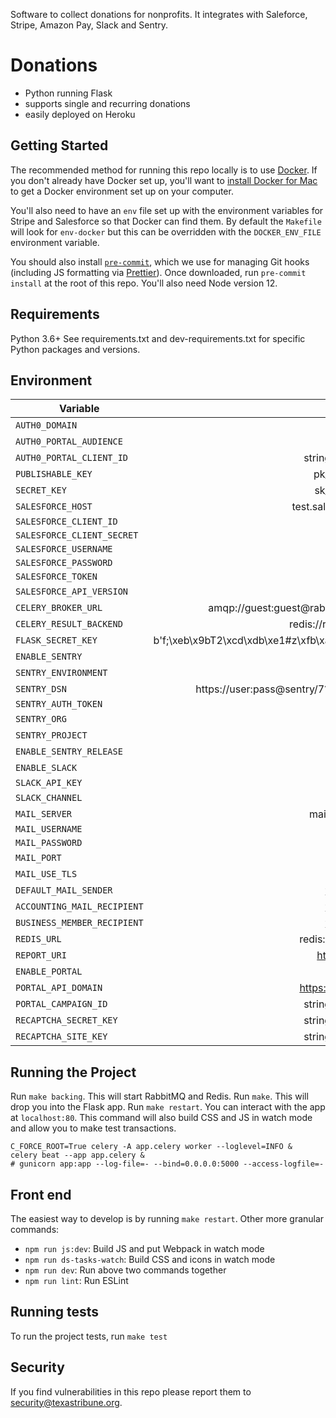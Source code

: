 Software to collect donations for nonprofits. It integrates with Saleforce, Stripe, Amazon Pay, Slack and Sentry.

Donations
=========

- Python running Flask
- supports single and recurring donations
- easily deployed on Heroku

Getting Started
---------------

The recommended method for running this repo locally is to use [Docker](https://www.docker.com/). If you don't already have Docker set up, you'll want to [install Docker for Mac](https://docs.docker.com/engine/installation/mac/) to get a Docker environment set up on your computer.

You'll also need to have an `env` file set up with the environment variables for Stripe
and Salesforce so that Docker can find them. By default the `Makefile` will look for
`env-docker` but this can be overridden with the `DOCKER_ENV_FILE` environment variable.

You should also install [`pre-commit`](https://pre-commit.com/#install), which we use for managing Git hooks (including JS formatting via [Prettier](https://prettier.io/)). Once downloaded, run `pre-commit install` at the root of this repo. You'll also need Node version 12.

Requirements
------------
Python 3.6+
See requirements.txt and dev-requirements.txt for specific Python packages and versions.

Environment
-----------
| Variable                    |                                        Example |
|-----------------------------|-----------------------------------------------:|
| `AUTH0_DOMAIN`              |                                     domain.com |
| `AUTH0_PORTAL_AUDIENCE`     |                                      foobarbaz |
| `AUTH0_PORTAL_CLIENT_ID`    |                             stringstringstring |
| `PUBLISHABLE_KEY`           |                                  pk_test_12345 |
| `SECRET_KEY`                |                                  sk_test_12335 |
| `SALESFORCE_HOST`           |                            test.salesforce.com |
| `SALESFORCE_CLIENT_ID`      |                                                |
| `SALESFORCE_CLIENT_SECRET`  |                                                |
| `SALESFORCE_USERNAME`       |                                                |
| `SALESFORCE_PASSWORD`       |                                                |
| `SALESFORCE_TOKEN`          |                                                |
| `SALESFORCE_API_VERSION`    |                                          v43.0 |
| `CELERY_BROKER_URL`         |              amqp://guest:guest@rabbitmq:5672/ |
| `CELERY_RESULT_BACKEND`     |                           redis://redis:6379/0 |
| `FLASK_SECRET_KEY`          | b'f;\xeb\x9bT2\xcd\xdb\xe1#z\xfb\xab\xf8(\x03' |
| `ENABLE_SENTRY`             |                                           True |
| `SENTRY_ENVIRONMENT`        |                                           test |
| `SENTRY_DSN`                |          https://user:pass@sentry/7?timeout=10 |
| `SENTRY_AUTH_TOKEN`         |                                                |
| `SENTRY_ORG`                |                                       your-org |
| `SENTRY_PROJECT`            |                                      donations |
| `ENABLE_SENTRY_RELEASE`     |                                           True |
| `ENABLE_SLACK`              |                                          False |
| `SLACK_API_KEY`             |                                                |
| `SLACK_CHANNEL`             |                                     #donations |
| `MAIL_SERVER`               |                                mail.server.com |
| `MAIL_USERNAME`             |                                                |
| `MAIL_PASSWORD`             |                                                |
| `MAIL_PORT`                 |                                             25 |
| `MAIL_USE_TLS`              |                                           True |
| `DEFAULT_MAIL_SENDER`       |                                    foo@bar.org |
| `ACCOUNTING_MAIL_RECIPIENT` |                                    foo@bar.org |
| `BUSINESS_MEMBER_RECIPIENT` |                                    foo@bar.org |
| `REDIS_URL`                 |                             redis://redis:6379 |
| `REPORT_URI`                |                                https://foo.bar |
| `ENABLE_PORTAL`             |                                           True |
| `PORTAL_API_DOMAIN`         |                            https://foo.bar/api |
| `PORTAL_CAMPAIGN_ID`        |                             stringstringstring |
| `RECAPTCHA_SECRET_KEY`      |                             stringstringstring |
| `RECAPTCHA_SITE_KEY`        |                             stringstringstring |

Running the Project
-------------------

Run `make backing`. This will start RabbitMQ and Redis.
Run `make`. This will drop you into the Flask app.
Run `make restart`. You can interact with the app at `localhost:80`. This command will also build CSS and JS in watch mode and allow you to make test transactions.

```
C_FORCE_ROOT=True celery -A app.celery worker --loglevel=INFO &
celery beat --app app.celery &
# gunicorn app:app --log-file=- --bind=0.0.0.0:5000 --access-logfile=-
```

Front end
-------------------
The easiest way to develop is by running `make restart`. Other more granular commands:

+ `npm run js:dev`: Build JS and put Webpack in watch mode
+ `npm run ds-tasks-watch`: Build CSS and icons in watch mode
+ `npm run dev`: Run above two commands together
+ `npm run lint`: Run ESLint

Running tests
-------------

To run the project tests, run
`make test`

Security
--------

If you find vulnerabilities in this repo please report them to security@texastribune.org.
